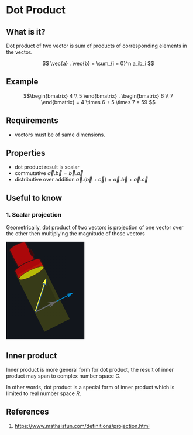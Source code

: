 # Dot Product

## What is it?

Dot product of two vector is sum of products of corresponding elements in the vector.

$$ \vec{a} . \vec{b} = \sum_{i = 0}^n a_ib_i $$

## Example

$$\begin{bmatrix} 4 \\
5 \end{bmatrix} . \begin{bmatrix} 6 \\
7 \end{bmatrix} = 4 \times 6 + 5 \times 7 = 59
$$


## Requirements

* vectors must be of same dimensions.

## Properties

* dot product result is scalar
* commutative $\vec{a}.\vec{b} = \vec{b} . \vec{a}$
* distributive over addition $\vec{a}.(\vec{b} + \vec{c}) = \vec{a}.\vec{b} + \vec{a}.\vec{c}$

## Useful to know

### 1. Scalar projection

Geometrically, dot product of two vectors is projection of one vector over the other then multiplying the magnitude of those vectors

![](img/002.dot_product-2702162106.png)

## Inner product

Inner product is more general form for dot product, the result of inner product may span to complex number space $C$. 

In other words, dot product is a special form of inner product which is limited to real number space $R$.



<!-- * more details on vector projection below

$$ \begin{bmatrix} a & b \\
c & d \\ 
\end{bmatrix} \space .  \begin{bmatrix} e & f \\
g & h \\
\end{bmatrix} = (a \times e) + (b \times f) + (c \times g) + (d \times h) $$ -->

## References

1. https://www.mathsisfun.com/definitions/projection.html
